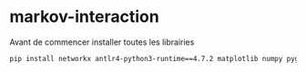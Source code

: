 # markov-interaction

Avant de commencer installer toutes les librairies

```bash
pip install networkx antlr4-python3-runtime==4.7.2 matplotlib numpy pygame==2.5.2
```
